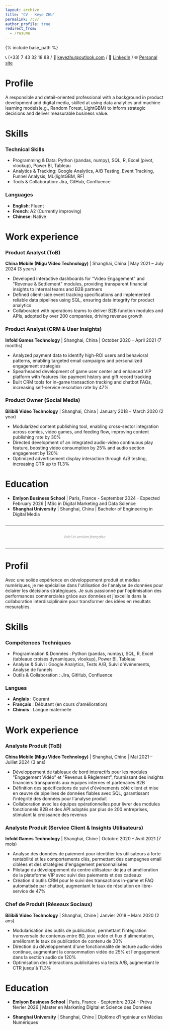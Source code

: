 ```yaml
---
layout: archive
title: "CV - Keye ZHU"
permalink: /cv/
author_profile: true
redirect_from:
  - /resume
---
```


{% include base_path %}

📞 (+33) 7 43 32 18 88 / 📧 [keyezhu@outlook.com](mailto:keyezhu@outlook.com) / 🔗 [LinkedIn](https://linkedin.com/in/keyezhu) / 🌐 [Personal site](https://keye25.github.io/site)

# Profile

A responsible and detail-oriented professional with a background in product development and digital media, skilled at using data analytics and machine learning models(e.g., Random Forest, LightGBM) to inform strategic decisions and deliver measurable business value.

Skills
======
### Technical Skills
- Programming & Data: Python (pandas, numpy), SQL, R, Excel (pivot, vlookup), Power BI, Tableau  
- Analytics & Tracking: Google Analytics, A/B Testing, Event Tracking, Funnel Analysis, ML(lightGBM, RF)
- Tools & Collaboration: Jira, GitHub, Confluence

### Languages
- **English**: Fluent  
- **French**: A2 (Currently improving)
- **Chinese**: Native 


Work experience
======
### Product Analyst (ToB)  
**China Mobile (Migu Video Technology)** | Shanghai, China | May 2021 – July 2024 (3 years)  
- Developed interactive dashboards for "Video Engagement" and "Revenue & Settlement" modules, providing transparent financial insights to internal teams and B2B partners  
- Defined client-side event tracking specifications and implemented reliable data pipelines using SQL, ensuring data integrity for product analytics  
- Collaborated with operations teams to deliver B2B function modules and APIs, adopted by over 200 companies, driving revenue growth  

### Product Analyst (CRM & User Insights)  
**Infold Games Technology** | Shanghai, China | October 2020 – April 2021 (7 months)  
- Analyzed payment data to identify high-ROI users and behavioral patterns, enabling targeted email campaigns and personalized engagement strategies  
- Spearheaded development of game user center and enhanced VIP platform with features like payment history and gift record tracking  
- Built CRM tools for in-game transaction tracking and chatbot FAQs, increasing self-service resolution rate by 47%  

### Product Owner (Social Media)  
**Bilibili Video Technology** | Shanghai, China | January 2018 – March 2020 (2 year)  
- Modularized content publishing tool, enabling cross-sector integration across comics, video games, and feeding flow, improving content publishing rate by 30%  
- Directed development of an integrated audio-video continuous play feature, boosting video consumption by 25% and audio section engagement by 120%  
- Optimized advertisement display interaction through A/B testing, increasing CTR up to 11.3%  


Education
======

* **Emlyon Business School**  | Paris, France - September 2024 - Expected February 2026 | 
  MSc in Digital Marketing and Data Science
* **Shanghai University** | Shanghai, China | 
  Bachelor of Engineering in Digital Media



<hr style="margin: 2em 0;"/>
<p align="center" style="color: #999999; font-size: 0.8em;"><em>Voici la version française</em></p>
<hr style="margin: 2em 0;"/>



# Profil

Avec une solide expérience en développement produit et médias numériques, je me spécialise dans l'utilisation de l'analyse de données pour éclairer les décisions stratégiques. Je suis passionné par l'optimisation des performances commerciales grâce aux données et j'excellle dans la collaboration interdisciplinaire pour transformer des idées en résultats mesurables.

Skills
======
### Compétences Techniques
- Programmation & Données : Python (pandas, numpy), SQL, R, Excel (tableaux croisés dynamiques, vlookup), Power BI, Tableau  
- Analyse & Suivi : Google Analytics, Tests A/B, Suivi d'événements, Analyse de funnels  
- Outils & Collaboration : Jira, GitHub, Confluence

### Langues
- **Anglais** : Courant  
- **Français** : Débutant (en cours d'amélioration)  
- **Chinois** : Langue maternelle

Work experience
======
### Analyste Produit (ToB)  
**China Mobile (Migu Video Technology)** | Shanghai, Chine | Mai 2021 – Juillet 2024 (3 ans)  
- Développement de tableaux de bord interactifs pour les modules "Engagement Vidéo" et "Revenus & Règlement", fournissant des insights financiers transparents aux équipes internes et partenaires B2B  
- Définition des spécifications de suivi d'événements côté client et mise en œuvre de pipelines de données fiables avec SQL, garantissant l'intégrité des données pour l'analyse produit  
- Collaboration avec les équipes opérationnelles pour livrer des modules fonctionnels B2B et des API adoptés par plus de 200 entreprises, stimulant la croissance des revenus  

### Analyste Produit (Service Client & Insights Utilisateurs)  
**Infold Games Technology** | Shanghai, Chine | Octobre 2020 – Avril 2021 (7 mois)  
- Analyse des données de paiement pour identifier les utilisateurs à forte rentabilité et les comportements clés, permettant des campagnes email ciblées et des stratégies d'engagement personnalisées  
- Pilotage du développement du centre utilisateur de jeu et amélioration de la plateforme VIP avec suivi des paiements et des cadeaux  
- Création d'outils CRM pour le suivi des transactions in-game et FAQ automatisée par chatbot, augmentant le taux de résolution en libre-service de 47%  

### Chef de Produit (Réseaux Sociaux)  
**Bilibili Video Technology** | Shanghai, Chine | Janvier 2018 – Mars 2020 (2 ans)  
- Modularisation des outils de publication, permettant l'intégration transversale de contenus entre BD, jeux vidéo et flux d'alimentation, améliorant le taux de publication de contenu de 30%  
- Direction du développement d'une fonctionnalité de lecture audio-vidéo continue, augmentant la consommation vidéo de 25% et l'engagement dans la section audio de 120%  
- Optimisation des interactions publicitaires via tests A/B, augmentant le CTR jusqu'à 11.3%


Education
======

* **Emlyon Business School**  | Paris, France - Septembre 2024 - Prévu février 2026  | 
  Master en Marketing Digital et Science des Données

* **Shanghai University**  | Shanghai, Chine  | 
  Diplôme d'Ingénieur en Médias Numériques

